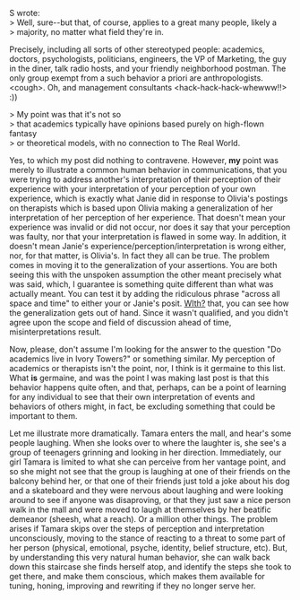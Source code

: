 <div id="wikitext">

<div style="display: none;">

Summary:from an email exchange with a colleague Parent:Consulting(.<span
class="wikiword">[HomePage](http://wiki.tamouse.org?n=Consulting.HomePage?action=print)</span>)
<span
class="wikiword">[IncludeMe](http://wiki.tamouse.org?n=Consulting.IncludeMe?action=edit)[?](http://wiki.tamouse.org?n=Consulting.IncludeMe?action=edit)</span>:[Consulting](http://wiki.tamouse.org?n=Consulting.HomePage?action=print)
Categories:[Articles](http://wiki.tamouse.org?n=Category.Articles) Tags:
perception

</div>

S wrote:\
\> Well, sure--but that, of course, applies to a great many people,
likely a\
\> majority, no matter what field they're in.

Precisely, including all sorts of other stereotyped people: academics,
doctors, psychologists, politicians, engineers, the VP of Marketing, the
guy in the diner, talk radio hosts, and your friendly neighborhood
postman. The only group exempt from a such behavior a priori are
anthropologists. \<cough\>. Oh, and management consultants
\<hack-hack-hack-whewww!!\> :))

\> My point was that it's not so\
\> that academics typically have opinions based purely on high-flown
fantasy\
\> or theoretical models, with no connection to The Real World.

Yes, to which my post did nothing to contravene. However, **my** point
was merely to illustrate a common human behavior in communications, that
you were trying to address another's interpretation of their perception
of their experience with your interpretation of your perception of your
own experience, which is exactly what Janie did in response to Olivia's
postings on therapists which is based upon Olivia making a
generalization of her interpretation of her perception of her
experience. That doesn't mean your experience was invalid or did not
occur, nor does it say that your perception was faulty, nor that your
interpretation is flawed in some way. In addition, it doesn't mean
Janie's experience/perception/interpretation is wrong either, nor, for
that matter, is Olivia's. In fact they all can be true. The problem
comes in moving it to the generalization of your assertions. You are
both seeing this with the unspoken assumption the other meant precisely
what was said, which, I guarantee is something quite different than what
was actually meant. You can test it by adding the ridiculous phrase
"across all space and time" to either your or Janie's posit. <span
class="wikiword">[WIth](http://wiki.tamouse.org?n=Consulting.WIth?action=edit)[?](http://wiki.tamouse.org?n=Consulting.WIth?action=edit)</span>
that, you can see how the generalization gets out of hand. Since it
wasn't qualified, and you didn't agree upon the scope and field of
discussion ahead of time, misinterpretations result.

Now, please, don't assume I'm looking for the answer to the question "Do
academics live in Ivory Towers?" or something similar. My perception of
academics or therapists isn't the point, nor, I think is it germaine to
this list. What **is** germaine, and was the point I was making last
post is that this behavior happens quite often, and that, perhaps, can
be a point of learning for any individual to see that their own
interpretation of events and behaviors of others might, in fact, be
excluding something that could be important to them.

Let me illustrate more dramatically. Tamara enters the mall, and hear's
some people laughing. When she looks over to where the laughter is, she
see's a group of teenagers grinning and looking in her direction.
Immediately, our girl Tamara is limited to what she can perceive from
her vantage point, and so she might not see that the group is laughing
at one of their friends on the balcony behind her, or that one of their
friends just told a joke about his dog and a skateboard and they were
nervous about laughing and were looking around to see if anyone was
disaproving, or that they just saw a nice person walk in the mall and
were moved to laugh at themselves by her beatific demeanor (sheesh, what
a reach). Or a million other things. The problem arises if Tamara skips
over the steps of perception and interpretation unconsciously, moving to
the stance of reacting to a threat to some part of her person (physical,
emotional, psyche, identity, belief structure, etc). But, by
understanding this very natural human behavior, she can walk back down
this staircase she finds herself atop, and identify the steps she took
to get there, and make them conscious, which makes them available for
tuning, honing, improving and rewriting if they no longer serve her.

<div class="vspace">

</div>

</div>
